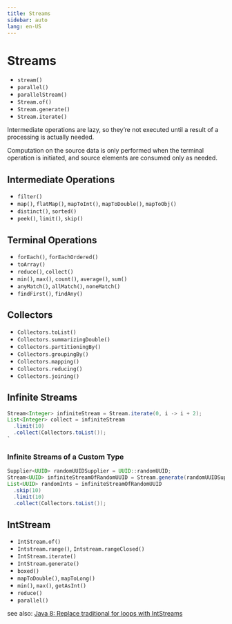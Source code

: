 ```yaml
---
title: Streams
sidebar: auto
lang: en-US
---
```

# Streams

* `stream()`
* `parallel()`
* `parallelStream()`
* `Stream.of()`
* `Stream.generate()`
* `Stream.iterate()`

Intermediate operations are lazy, so they’re not executed until a result of a processing is actually needed.

Computation on the source data is only performed when the terminal operation is initiated, and source elements are consumed only as needed.

## Intermediate Operations

* `filter()`
* `map()`, `flatMap()`, `mapToInt()`, `mapToDouble()`, `mapToObj()`
* `distinct()`, `sorted()`
* `peek()`, `limit()`, `skip()`

## Terminal Operations

* `forEach()`, `forEachOrdered()`
* `toArray()`
* `reduce()`, `collect()`
* `min()`, `max()`, `count()`, `average()`, `sum()`
* `anyMatch()`, `allMatch()`, `noneMatch()`
* `findFirst()`, `findAny()`

## Collectors

* `Collectors.toList()`
* `Collectors.summarizingDouble()`
* `Collectors.partitioningBy()`
* `Collectors.groupingBy()`
* `Collectors.mapping()`
* `Collectors.reducing()`
* `Collectors.joining()`

## Infinite Streams

```java
Stream<Integer> infiniteStream = Stream.iterate(0, i -> i + 2);
List<Integer> collect = infiniteStream
  .limit(10)
  .collect(Collectors.toList());
`
```

### Infinite Streams of a Custom Type

```java
Supplier<UUID> randomUUIDSupplier = UUID::randomUUID;
Stream<UUID> infiniteStreamOfRandomUUID = Stream.generate(randomUUIDSupplier);
List<UUID> randomInts = infiniteStreamOfRandomUUID
  .skip(10)
  .limit(10)
  .collect(Collectors.toList());
```

## IntStream

* `IntStream.of()`
* `Intstream.range()`, `Intstream.rangeClosed()`
* `IntStream.iterate()`
* `IntStream.generate()`
* `boxed()`
* `mapToDouble()`, `mapToLong()`
* `min()`, `max()`, `getAsInt()`
* `reduce()`
* `parallel()`

see also: [Java 8: Replace traditional for loops with IntStreams](http://www.deadcoderising.com/2015-05-19-java-8-replace-traditional-for-loops-with-intstreams/) 
